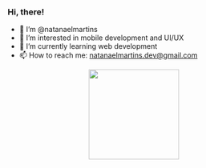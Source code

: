 ### Hi, there! 

- 👋 I’m @natanaelmartins
- 👀 I’m interested in mobile development and UI/UX
- 🌱 I’m currently learning web development
- 📫 How to reach me: natanaelmartins.dev@gmail.com 

<div align="center">
  <a href="https://github.com/natanaelmartins">
  <img height="180em" src="https://github-readme-stats.vercel.app/api/top-langs/?username=natanaelmartins&layout=compact&langs_count=7&theme=dracula"/>
</div> 
